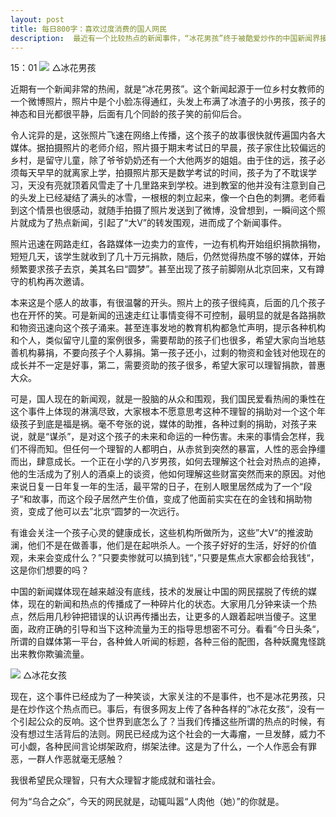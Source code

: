 ```yaml
---
layout: post
title: 每日800字：喜欢过度消费的国人网民
description:  最近有一个比较热点的新闻事件，“冰花男孩”终于被酷爱炒作的中国新闻界接到了北京，开始这段对孩子来说福祸难料的行程。
---
```

15：01
![][image-1]
△冰花男孩

近期有一个新闻非常的热闹，就是“冰花男孩”。这个新闻起源于一位乡村女教师的一个微博照片，照片中是个小脸冻得通红，头发上布满了冰渣子的小男孩，孩子的神态和目光都很平静，后面有几个同龄的孩子笑的前仰后合。

令人诧异的是，这张照片飞速在网络上传播，这个孩子的故事很快就传遍国内各大媒体。据拍摄照片的老师介绍，照片摄于期末考试日的早晨，孩子家住比较偏远的乡村，是留守儿童，除了爷爷奶奶还有一个大他两岁的姐姐。由于住的远，孩子必须每天早早的就离家上学，拍摄照片那天是数学考试的时间，孩子为了不耽误学习，天没有亮就顶着风雪走了十几里路来到学校。进到教室的他并没有注意到自己的头发上已经凝结了满头的冰雪，一根根的刺立起来，像一个白色的刺猬。老师看到这个情景也很感动，就随手拍摄了照片发送到了微博，没曾想到，一瞬间这个照片就成为了热点新闻，引起了“大V”的转发围观，进而成了个新闻事件。

照片迅速在网路走红，各路媒体一边卖力的宣传，一边有机构开始组织捐款捐物，短短几天，该学生就收到了几十万元捐款，随后，仍然觉得热度不够的媒体，开始频繁要求孩子去京，美其名曰“圆梦”。甚至出现了孩子前脚刚从北京回来，又有蹲守的机构再次邀请。

本来这是个感人的故事，有很温馨的开头。照片上的孩子很纯真，后面的几个孩子也在开怀的笑。可是新闻的迅速走红让事情变得不可控制，最明显的就是各路捐款和物资迅速向这个孩子涌来。甚至连事发地的教育机构都急忙声明，提示各种机构和个人，类似留守儿童的案例很多，需要帮助的孩子们也很多，希望大家向当地慈善机构募捐，不要向孩子个人募捐。第一孩子还小，过剩的物资和金钱对他现在的成长并不一定是好事，第二，需要资助的孩子很多，希望大家可以理智捐款，普惠大众。

可是，国人现在的新闻观，就是一股脑的从众和围观，我们国民爱看热闹的秉性在这个事件上体现的淋漓尽致，大家根本不愿意思考这种不理智的捐助对一个这个年级孩子到底是福是祸。毫不夸张的说，媒体的助推，各种过剩的捐助，对孩子来说，就是“谋杀”，是对这个孩子的未来和命运的一种伤害。未来的事情会怎样，我们不得而知。但任何一个理智的人都明白，从赤贫到突然的暴富，人性的恶会挣缰而出，肆意成长。一个正在小学的八岁男孩，如何去理解这个社会对热点的追捧，他的生活成为了别人的酒桌上的谈资，他如何理解这些财富突然而来的原因。对他来说日复一日年复一年的生活，最平常的日子，在别人眼里居然成为了一个“段子“和故事，而这个段子居然产生价值，变成了他面前实实在在的金钱和捐助物资，变成了他可以去”北京“圆梦的一次远行。

有谁会关注一个孩子心灵的健康成长，这些机构所做所为，这些”大V“的推波助澜，他们不是在做善事，他们是在起哄杀人。一个孩子好好的生活，好好的价值观，未来会变成什么？”只要卖惨就可以搞到钱“，”只要是焦点大家都会给我钱“，这是你们想要的吗？

中国的新闻媒体现在越来越没有底线，技术的发展让中国的网民摆脱了传统的媒体，现在的新闻和热点的传播成了一种碎片化的状态。大家用几分钟来读一个热点，然后用几秒钟把错误的认识再传播出去，让更多的人跟着起哄当傻子。这里面，政府正确的引导和当下这种流量为王的指导思想密不可分。看看”今日头条“，所谓的自媒体第一平台，各种耸人听闻的标题，各种三俗的配图，各种妖魔鬼怪跳出来教你欺骗流量。

![][image-2]
△冰花女孩

现在，这个事件已经成为了一种笑谈，大家关注的不是事件，也不是冰花男孩，只是在炒作这个热点而已。事后，有很多网友上传了各种各样的”冰花女孩“，没有一个引起公众的反响。这个世界到底怎么了？当我们传播这些所谓的热点的时候，有没有想过生活背后的法则。网民已经成为这个社会的一大毒瘤，一旦发酵，威力不可小觑，各种民间言论绑架政府，绑架法律。这是为了什么，一个人作恶会有罪恶，一群人作恶就毫无感触？

我很希望民众理智，只有大众理智才能成就和谐社会。

何为“乌合之众”，今天的网民就是，动辄叫嚣“人肉他（她）”的你就是。















[image-1]:	http://ovk08s2sq.bkt.clouddn.com/20180125151686474042164.png
[image-2]:	http://ovk08s2sq.bkt.clouddn.com/20180126151692905377350.png